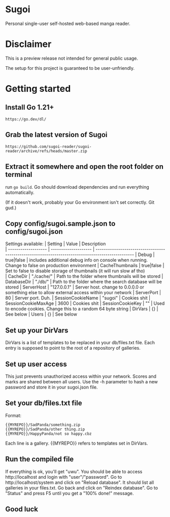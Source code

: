 # Sugoi
Personal single-user self-hosted web-based manga reader.

# Disclaimer
This is a preview release not intended for general public usage.

The setup for this project is guaranteed to be user-unfriendly.

# Getting started

## Install Go 1.21+
    https://go.dev/dl/
    
## Grab the latest version of Sugoi
    https://github.com/sugoi-reader/sugoi-reader/archive/refs/heads/master.zip

## Extract it somewhere and open the root folder on terminal
run `go build`. Go should download dependencies and run everything automatically.

(If it doesn't work, probably your Go environment isn't set correctly. Git gud.)

## Copy config/sugoi.sample.json to config/sugoi.json

Settings available:
| Setting             | Value                | Description                                                                                      
| ------------------- | -------------------- | -------------------------------------------------------------------------------------------------
| Debug               | true|false           | includes additional debug info on console when running. Change to false on production environment
| CacheThumbnails     | true|false           | Set to false to disable storage of thumbnails (it will run slow af tho)                          
| CacheDir            | "./cache/"           | Path to the folder where thumbnails will be stored
| DatabaseDir         | "./db/"              | Path to the folder where the search database will be stored
| ServerHost          | "127.0.0.1"          | Server host. change to 0.0.0.0 or something else to allow external access within your network
| ServerPort          | 80                   | Server port. Duh.
| SessionCookieName   | "sugoi"              | Cookies shit
| SessionCookieMaxAge | 3600                 | Cookies shit
| SessionCookieKey    | ""                   | Used to encode cookies. Change this to a random 64 byte string
| DirVars             | {}                   | See below
| Users               | {}                   | See below

## Set up your DirVars
DirVars is a list of templates to be replaced in your db/files.txt file. Each entry is supposed to point to the root of a repository of galleries.

## Set up user access
This just prevents unauthorized access within your network. Scores and marks are shared between all users.
Use the -h parameter to hash a new password and store it in your sugoi.json file.

## Set your db/files.txt file
Format:
```
{{MYREPO}}/SadPanda/something.zip
{{MYREPO}}/SadPanda/other thing.zip
{{MYREPO}}/HappyPanda/not so happy.cbz
```
Each line is a gallery. {{MYREPO}} refers to templates set in DirVars.

## Run the compiled file
If everything is ok, you'll get "uwu".
You should be able to access http://localhost and login with "user"/"password".
Go to http://localhost/system and click on "Reload database". It should list all galleries in your files.txt.
Go back and click on "Reindex database". Go to "Status" and press F5 until you get a "100% done!" message.

## Good luck